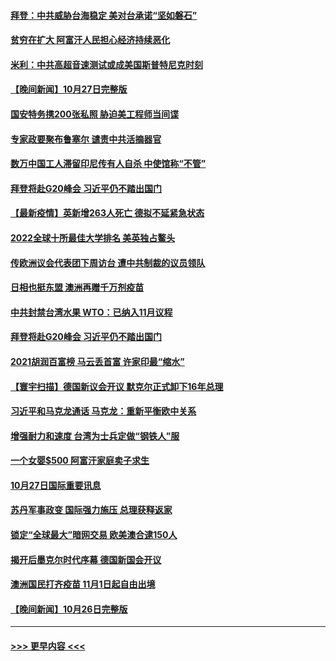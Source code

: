 #### [拜登：中共威胁台海稳定 美对台承诺“坚如磐石”](../pages/prog202/a103254216.md?t=10281150) 
#### [贫穷在扩大 阿富汗人民担心经济持续恶化](../pages/prog202/a103254082.md?t=10281150) 
#### [米利：中共高超音速测试或成美国斯普特尼克时刻](../pages/prog202/a103254053.md?t=10281150) 
#### [【晚间新闻】10月27日完整版](../pages/prog202/a103254141.md?t=10281150) 
#### [国安特务携200张私照 胁迫美工程师当间谍](../pages/prog202/a103253025.md?t=10281150) 
#### [专家政要聚布鲁塞尔 谴责中共活摘器官](../pages/prog202/a103253974.md?t=10281150) 
#### [数万中国工人滞留印尼传有人自杀 中使馆称“不管”](../pages/prog202/a103253959.md?t=10281150) 
#### [拜登将赴G20峰会 习近平仍不踏出国门](../pages/prog202/a103253997.md?t=10281150) 
#### [【最新疫情】英新增263人死亡 德拟不延紧急状态](../pages/prog202/a103253740.md?t=10281150) 
#### [2022全球十所最佳大学排名 美英独占鳌头](../pages/prog202/a103253928.md?t=10281150) 
#### [传欧洲议会代表团下周访台 遭中共制裁的议员领队](../pages/prog202/a103253698.md?t=10281150) 
#### [日相也挺东盟 澳洲再赠千万剂疫苗](../pages/prog202/a103253710.md?t=10281150) 
#### [中共封禁台湾水果 WTO：已纳入11月议程](../pages/prog202/a103253642.md?t=10281150) 
#### [拜登将赴G20峰会 习近平仍不踏出国门](../pages/prog202/a103253644.md?t=10281150) 
#### [2021胡润百富榜 马云丢首富 许家印最“缩水”](../pages/prog202/a103253655.md?t=10281150) 
#### [【寰宇扫描】德国新议会开议 默克尔正式卸下16年总理](../pages/prog202/a103253640.md?t=10281150) 
#### [习近平和马克龙通话 马克龙：重新平衡欧中关系](../pages/prog202/a103253638.md?t=10281150) 
#### [增强耐力和速度 台湾为士兵定做“钢铁人”服](../pages/prog202/a103253564.md?t=10281150) 
#### [一个女婴$500 阿富汗家庭卖子求生](../pages/prog202/a103253570.md?t=10281150) 
#### [10月27日国际重要讯息](../pages/prog202/a103253497.md?t=10281150) 
#### [苏丹军事政变 国际强力施压 总理获释返家](../pages/prog202/a103253355.md?t=10281150) 
#### [锁定“全球最大”暗网交易 欧美澳合逮150人](../pages/prog202/a103253320.md?t=10281150) 
#### [揭开后墨克尔时代序幕 德国新国会开议](../pages/prog202/a103253301.md?t=10281150) 
#### [澳洲国民打齐疫苗 11月1日起自由出境](../pages/prog202/a103253250.md?t=10281150) 
#### [【晚间新闻】10月26日完整版](../pages/prog202/a103253157.md?t=10281150) 

----
#### [ >>> 更早内容 <<< ](../indexes/prog202-earlier.md)
